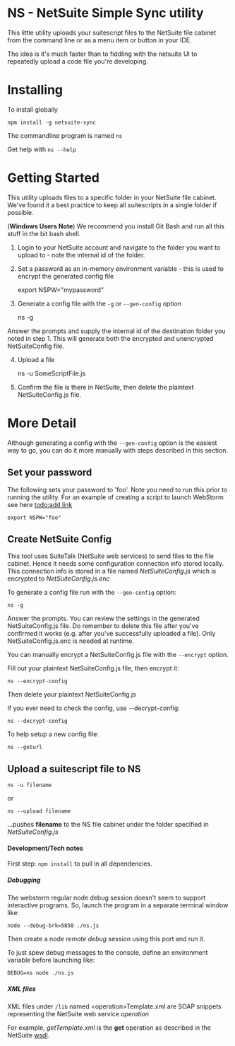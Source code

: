 NS - NetSuite Simple Sync utility
==============================
This little utility uploads your suitescript files to the NetSuite file cabinet from the command line or as a
 menu item or button in your IDE.

The idea is it's much faster fhan to fiddling with the netsuite UI to repeatedly upload a code file you're developing.

# Installing

To install globally

    npm install -g netsuite-sync

The commandline program is named `ns`

Get help with `ns --help`

# Getting Started
This utility uploads files to a specific folder in your NetSuite file cabinet. We've found it a best practice to keep
all suitescripts in a single folder if possible.

(**Windows Users Note**)
We recommend you install Git Bash and run all this stuff in the bit bash shell.

1. Login to your NetSuite account and navigate to the folder you want to upload to - note the internal id of the folder.
2. Set a password as an in-memory environment variable - this is used to encrypt the generated config file


    export NSPW="mypassword"

3. Generate a config file with the `-g` or `--gen-config` option


    ns -g

Answer the prompts and supply the internal id of the destination folder you noted in step 1. This will generate both
the encrypted and unencrypted NetSuiteConfig file.

4. Upload a file


    ns -u SomeScriptFile.js

5. Confirm the file is there in NetSuite, then delete the plaintext NetSuiteConfig.js file.

# More Detail
Although generating a config with the `--gen-config` option is the easiest way to go, you can do it more
manually with steps described in this section.

## Set your password
The following sets your password to 'foo'. Note you need to run this prior to running the utility. For an example
of creating a script to launch WebStorm see here [todo:add link]()

    export NSPW="foo"

## Create NetSuite Config
This tool uses SuiteTalk (NetSuite web services) to send files to the file cabinet. Hence it needs some configuration
connection info stored locally. This connection info is stored in a file named *NetSuiteConfig.js* which is encrypted
to *NetSuiteConfig.js.enc*

To generate a config file run with the `--gen-config` option:

    ns -g

Answer the prompts. You can review the settings in the generated NetSuiteConfig.js file. Do remember to delete this file
after you've confirmed it works (e.g. after you've successfully uploaded a file). Only NetSuiteConfig.js.enc is needed at
runtime.

You can manually encrypt a NetSuiteConfig.js file with the `--encrypt` option.

Fill out your plaintext NetSuiteConfig.js file, then encrypt it:

    ns --encrypt-config

Then delete your plaintext NetSuiteConfig.js

If you ever need to check the config, use --decrypt-config:

    ns --decrypt-config

To help setup a new config file:

    ns --geturl

## Upload a suitescript file to NS

    ns -u filename
or


    ns --upload filename


...pushes __filename__ to the NS file cabinet under the folder specified in _NetSuiteConfig.js_


#### Development/Tech notes

First step: `npm install` to pull in all dependencies.



##### Debugging

The webstorm regular node debug session doesn't seem to support interactive programs. So, launch the program in a 
separate terminal window like:

    node --debug-brk=5858 ./ns.js 
    
Then create a node _remote debug_ session using this port and run it.

To just spew debug messages to the console, define an environment variable before launching like:

    DEBUG=ns node ./ns.js

##### XML files
XML files under `/lib` named \<operation\>Template.xml are SOAP snippets representing the NetSuite web service _operation_

For example, _getTemplate.xml_ is the **get** operation as described in the NetSuite [wsdl](https://webservices.netsuite.com/wsdl/v2014_2_0/netsuite.wsdl).




